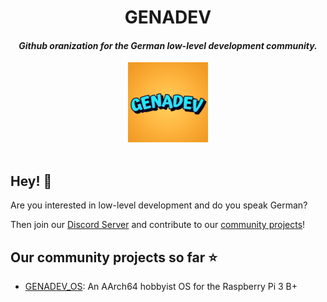 <div align="center">

# GENADEV

#### _Github oranization for the German low-level development community._

<img src="https://github.com/GENADEV/.github/blob/master/profile/GENADEV%20LOGO.png">

</div><br/>

## Hey! :wave:

Are you interested in low-level development and do you speak German?

Then join our [Discord Server](https://discord.gg/xrNejGxAUA) and contribute to our [community projects](https://github.com/GENADEV#our-community-projects-so-far-star)!

## Our community projects so far :star:

- [GENADEV_OS](https://github.com/GENADEV/GENADEV_OS): An AArch64 hobbyist OS for the Raspberry Pi 3 B+ 
